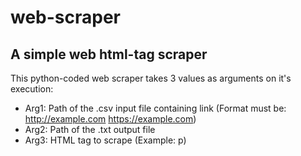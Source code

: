 # web-scraper
## A simple web html-tag scraper
This python-coded web scraper takes 3 values as arguments on it's execution:
* Arg1: Path of the .csv input file containing link
        (Format must be: http://example.com
                         https://example.com)
* Arg2: Path of the .txt output file
* Arg3: HTML tag to scrape (Example: p)
